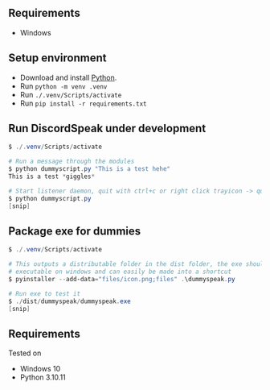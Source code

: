 ## Requirements
- Windows

## Setup environment
- Download and install [Python](https://www.python.org/downloads/).
- Run `python -m venv .venv`
- Run `./.venv/Scripts/activate`
- Run `pip install -r requirements.txt`

## Run DiscordSpeak under development
```powershell
$ ./.venv/Scripts/activate

# Run a message through the modules
$ python dummyscript.py "This is a test hehe"
This is a test *giggles*

# Start listener daemon, quit with ctrl+c or right click trayicon -> quit
$ python dummyscript.py
[snip]
```

## Package exe for dummies
```powershell
$ ./.venv/Scripts/activate

# This outputs a distributable folder in the dist folder, the exe should be
# executable on windows and can easily be made into a shortcut
$ pyinstaller --add-data="files/icon.png;files" .\dummyspeak.py

# Run exe to test it
$ ./dist/dummyspeak/dummyspeak.exe
[snip]
```

## Requirements
Tested on 
- Windows 10
- Python 3.10.11
